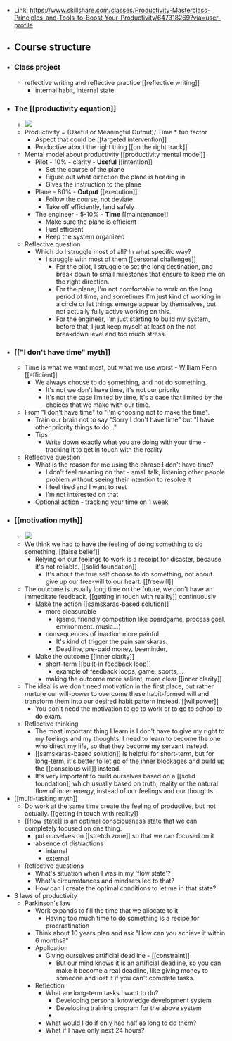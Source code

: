 - Link: https://www.skillshare.com/classes/Productivity-Masterclass-Principles-and-Tools-to-Boost-Your-Productivity/647318269?via=user-profile
- ## Course structure
- ### Class project
    - reflective writing and reflective practice [[reflective writing]]
        - internal habit, internal state
- ### The [[productivity equation]]
    - ![](https://firebasestorage.googleapis.com/v0/b/firescript-577a2.appspot.com/o/imgs%2Fapp%2FNgoctien%2FS-uT_vqdyL.png?alt=media&token=bd7f7895-0b39-4c23-ad10-bcdc765ba097)
    - Productivity = (Useful or Meaningful Output)/ Time * fun factor
        - Aspect that could be [[targeted intervention]]
        - Productive about the right thing [[on the right track]]
    - Mental model about productivity [[productivity mental model]]
        - Pilot - 10% - clarity - **Useful** [[intention]]
            - Set the course of the plane
            - Figure out what direction the plane is heading in
            - Gives the instruction to the plane
        - Plane - 80% - **Output** [[execution]]
            - Follow the course, not deviate
            - Take off efficiently, land safely
        - The engineer - 5-10% - **Time** [[maintenance]]
            - Make sure the plane is efficient
            - Fuel efficient
            - Keep the system organized 
    - Reflective question
        - Which do I struggle most of all? In what specific way? 
            - I struggle with most of them [[personal challenges]]
                - For the pilot, I struggle to set the long destination, and break down to small milestones that ensure to keep me on the right direction.
                - For the plane, I'm not comfortable to work on the long period of time, and sometimes I'm just kind of working in a circle or let things emerge appear by themselves, but not actually fully active working on this.
                - For the engineer, I'm just starting to build my system, before that, I just keep myself at least on the not breakdown level and too much stress.
- ### [["I don't have time" myth]]
    - Time is what we want most, but what we use worst - William Penn [[efficient]]
        - We always choose to do something, and not do something. 
            - It's not we don't have time, it's not our priority
            - It's not the case limited by time, it's a case that limited by the choices that we make with our time.
    - From "I don't have time" to "I'm choosing not to make the time".  
        - Train our brain not to say "Sorry I don't have time" but "I have other priority things to do..."
        - Tips
            - Write down exactly what you are doing with your time - tracking it to get in touch with the reality
    - Reflective question
        - What is the reason for me using the phrase I don't have time?
            - I don't feel meaning on that - small talk, listening other people problem without seeing their intention to resolve it
            - I feel tired and I want to rest
            - I'm not interested on that
        - Optional action - tracking your time on 1 week
- ### [[motivation myth]]
    - ![](https://firebasestorage.googleapis.com/v0/b/firescript-577a2.appspot.com/o/imgs%2Fapp%2FNgoctien%2F2G_MQglYWD.png?alt=media&token=ad06b972-c4e4-43b8-86fa-6b3bb9778572)
    - We think we had to have the feeling of doing something to do something. [[false belief]]
        - Relying on our feelings to work is a receipt for disaster, because it's not reliable. [[solid foundation]]
            - It's about the true self choose to do something, not about give up our free-will to our heart.  [[freewill]]
    - The outcome is usually long time on the future, we don't have an immeditate feedback. [[getting in touch with reality]] continuously
        - Make the action [[samskaras-based solution]]
            - more pleasurable 
                - (game, friendly competition like boardgame, process goal, environment. music...)
            - consequences of inaction more painful. 
                - It's kind of trigger the pain samskaras.
                - Deadline, pre-paid money, beeminder, 
        - Make the outcome [[inner clarity]]
            - short-term [[built-in feedback loop]]
                - example of feedback loops, game, sports,...
            - making the outcome more salient, more clear [[inner clarity]]
    - The ideal is we don't need motivation in the first place, but rather nurture our will-power to overcome these habit-formed will and transform them into our desired habit pattern  instead. [[willpower]]
        - You don't need the motivation to go to work or to go to school to do exam.
    - Reflective thinking
        - The most important thing I learn is I don't have to give my right to my feelings and my thoughts, I need to learn to become the one who direct my life, so that they become my servant instead.
        - [[samskaras-based solution]] is helpful for short-term, but for long-term, it's better to let go of the inner blockages and build up the [[conscious will]] instead.
        - It's very important to build ourselves based on a [[solid foundation]] which usually based on truth, reality or the natural flow of inner energy, instead of our feelings and our thoughts. 
- [[multi-tasking myth]]
    - Do work at the same time create the feeling of productive, but not actually. [[getting in touch with reality]]
    - [[flow state]] is an optimal consciousness state that we can completely focused on one thing.
        - put ourselves on [[stretch zone]] so that we can focused on it 
        - absence of distractions
            - internal
            - external
    - Reflective questions
        - What's situation when I was in my 'flow state'?
        - What's circumstances and mindsets led to that?
        - How can I create the optimal conditions to let me in that state?
- 3 laws of productivity
    - Parkinson's law
        - Work expands to fill the time that we allocate to it
            - Having too much time to do something is a recipe for procrastination
        - Think about 10 years plan and ask "How can you achieve it within 6 months?"
        - Application
            - Giving ourselves artificial deadline - [[constraint]]
                - But our mind knows it is an artificial deadline, so you can make it become a real deadline, like giving money to someone and lost it if you can't complete tasks.
        - Reflection
            - What are long-term tasks I want to do?
                - Developing personal knowledge development system
                - Developing training program for the above system
                - 
            - What would I do if only had half as long to do them?
            - What if I have only next 24 hours?
